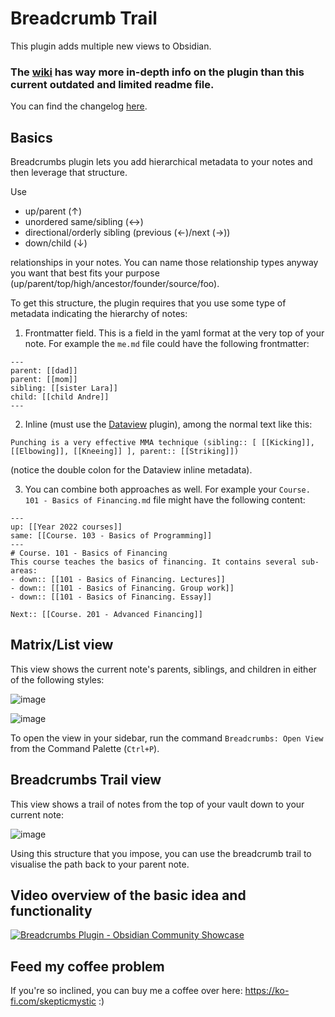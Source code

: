 # Breadcrumb Trail

This plugin adds multiple new views to Obsidian.

### The [wiki](https://github.com/SkepticMystic/breadcrumbs/wiki) has way more in-depth info on the plugin than this current outdated and limited readme file.

You can find the changelog [here](https://github.com/SkepticMystic/breadcrumbs/blob/master/CHANGELOG.md).


## Basics

Breadcrumbs plugin lets you add hierarchical metadata to your notes and then leverage that structure.

Use
- up/parent (↑)
- unordered same/sibling (↔)
- directional/orderly sibling (previous (←)/next (→))
- down/child (↓)

relationships in your notes. You can name those relationship types anyway you want that best fits your purpose (up/parent/top/high/ancestor/founder/source/foo).

To get this structure, the plugin requires that you use some type of metadata indicating the hierarchy of notes:
1. Frontmatter field. This is a field in the yaml format at the very top of your note. For example the `me.md` file could have the following frontmatter:
```
---
parent: [[dad]]
parent: [[mom]]
sibling: [[sister Lara]]
child: [[child Andre]]
---
```
2. Inline (must use the [Dataview](https://github.com/blacksmithgu/obsidian-dataview#data) plugin), among the normal text like this: 
```
Punching is a very effective MMA technique (sibling:: [ [[Kicking]], [[Elbowing]], [[Kneeing]] ], parent:: [[Striking]])
```
(notice the double colon for the Dataview inline metadata).

3. You can combine both approaches as well. For example your `Course. 101 - Basics of Financing.md` file might have the following content:
```
---
up: [[Year 2022 courses]]
same: [[Course. 103 - Basics of Programming]]
---
# Course. 101 - Basics of Financing
This course teaches the basics of financing. It contains several sub-areas:
- down:: [[101 - Basics of Financing. Lectures]]
- down:: [[101 - Basics of Financing. Group work]]
- down:: [[101 - Basics of Financing. Essay]]

Next:: [[Course. 201 - Advanced Financing]]
```


## Matrix/List view

This view shows the current note's parents, siblings, and children in either of the following styles:

![image](https://user-images.githubusercontent.com/70717676/123402846-75a67f80-d5a8-11eb-8230-75c37441f122.png)

![image](https://user-images.githubusercontent.com/70717676/123402852-77704300-d5a8-11eb-8f56-c4eb3ca23e02.png)

To open the view in your sidebar, run the command `Breadcrumbs: Open View` from the Command Palette (`Ctrl+P`).


## Breadcrumbs Trail view

This view shows a trail of notes from the top of your vault down to your current note:

![image](https://user-images.githubusercontent.com/70717676/123403044-a8507800-d5a8-11eb-9669-33148021b6fa.png)

Using this structure that you impose, you can use the breadcrumb trail to visualise the path back to your parent note.


## Video overview of the basic idea and functionality
[![Breadcrumbs Plugin - Obsidian Community Showcase](https://img.youtube.com/vi/DXXB7fHcArg/0.jpg)](https://www.youtube.com/watch?v=DXXB7fHcArg)


## Feed my coffee problem

If you're so inclined, you can buy me a coffee over here: https://ko-fi.com/skepticmystic :)
